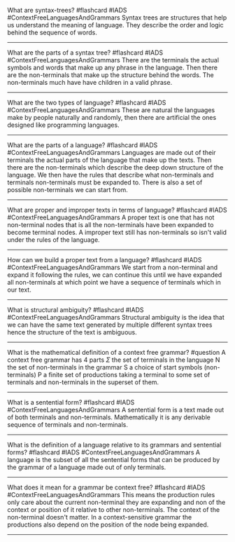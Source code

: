 What are syntax-trees? #flashcard #IADS #ContextFreeLanguagesAndGrammars
	Syntax trees are structures that help us understand the meaning of language. They describe the order and logic behind the sequence of words.

---
What are the parts of a syntax tree? #flashcard #IADS #ContextFreeLanguagesAndGrammars 
	There are the terminals the actual symbols and words that make up any phrase in the language. Then there are the non-terminals that make up the structure behind the words. The non-terminals much have have children in a valid phrase.

---
What are the two types of language? #flashcard #IADS #ContextFreeLanguagesAndGrammars
	These are natural the languages make by people naturally and randomly, then there are artificial the ones designed like programming languages.

---
What are the parts of a language? #flashcard #IADS #ContextFreeLanguagesAndGrammars 
	Languages are made out of their terminals the actual parts of the language that make up the texts. Then there are the non-terminals which describe the deep down structure of the language. We then have the rules that describe what non-terminals and terminals non-terminals must be expanded to. There is also a set of possible non-terminals we can start from.

---
What are proper and improper texts in terms of language?  #flashcard #IADS #ContextFreeLanguagesAndGrammars 
	A proper text is one that has not non-terminal nodes that is all the non-terminals have been expanded to become terminal nodes. A improper text still has non-terminals so isn't valid under the rules of the language.

---
How can we build a proper text from a language? #flashcard #IADS #ContextFreeLanguagesAndGrammars 
	We start from a non-terminal and expand it following the rules, we can continue this until we have expanded all non-terminals at which point we have a sequence of terminals which in our text.

---
What is structural ambiguity? #flashcard #IADS #ContextFreeLanguagesAndGrammars
	Structural ambiguity is the idea that we can have the same text generated by multiple different syntax trees hence the structure of the text is ambiguous.

---
What is the mathematical definition of a context free grammar? #question 
	A context free grammar has 4 parts
	$\Sigma$ the set of terminals in the language
	N the set of non-terminals in the grammar
	S a choice of start symbols (non-terminals)
	P a finite set of productions taking a terminal to some set of terminals and non-terminals in the superset of them.

---
What is a sentential form? #flashcard #IADS #ContextFreeLanguagesAndGrammars
	A sentential form is a text made out of both terminals and non-terminals. Mathematically it is any derivable sequence of terminals and non-terminals.

---
What is the definition of a language relative to its grammars and sentential forms? #flashcard #IADS #ContextFreeLanguagesAndGrammars 
	A language is the subset of all the sentential forms that can be produced by the grammar of a language made out of only terminals.

---
What does it mean for a grammar be context free? #flashcard #IADS #ContextFreeLanguagesAndGrammars 
	This means the production rules only care about the current non-terminal they are expanding and non of the context or position of it relative to other non-terminals. The context of the non-terminal doesn't matter. In a context-sensitive grammar the productions also depend on the position of the node being expanded.

---
